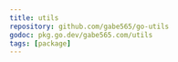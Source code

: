 ```yaml
---
title: utils
repository: github.com/gabe565/go-utils
godoc: pkg.go.dev/gabe565.com/utils
tags: [package]
---
```

